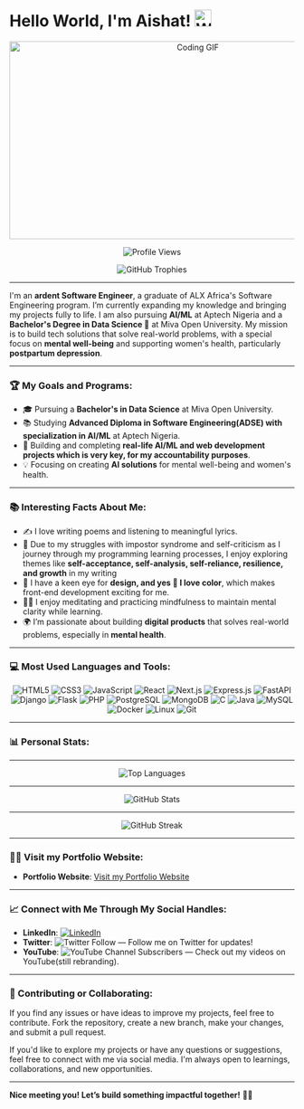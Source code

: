<h1>Hello World, I'm Aishat! <img src="https://raw.githubusercontent.com/MartinHeinz/MartinHeinz/master/wave.gif" width="30px" alt="Waving Hand"></h1>

<p align="center">
  <img src="https://github.com/AishatAdewoyin/AishatAdewoyin/blob/master/images/coder.gif?raw=true" alt="Coding GIF" width="650" height="350" />
</p>

<p align="center">
  <img src="https://komarev.com/ghpvc/?username=AishatAdewoyin&label=Profile%20views&color=0e75b6&style=flat" alt="Profile Views" />
</p>

<p align="center">
  <img src="https://github-profile-trophy.vercel.app/?username=AishatAdewoyin&theme=darkhub&margin-w=8&no-bg=true&row=1" alt="GitHub Trophies" />
</p>

---

I'm an **ardent Software Engineer**, a graduate of ALX Africa's Software Engineering program. I’m currently expanding my knowledge and bringing my projects fully to life. I am also pursuing **AI/ML** at Aptech Nigeria and a **Bachelor's Degree in Data Science 📜** at Miva Open University. 
My mission is to build tech solutions that solve real-world problems, with a special focus on **mental well-being** and supporting women's health, particularly **postpartum depression**.

---

### 🏆 My Goals and Programs:

- 🎓 Pursuing a **Bachelor's in Data Science** at Miva Open University.
- 📚 Studying **Advanced Diploma in Software Engineering(ADSE) with specialization in AI/ML** at Aptech Nigeria.
- 🚀 Building and completing **real-life AI/ML and web development projects which is very key, for my accountability purposes**.
- 💡 Focusing on creating **AI solutions** for mental well-being and women's health.

---

### 📚 Interesting Facts About Me:

- ✍️ I love writing poems and listening to meaningful lyrics.
- 🙇 Due to my struggles with impostor syndrome and self-criticism as I journey through my programming learning processes, I enjoy exploring themes like **self-acceptance, self-analysis, self-reliance, resilience, and growth** in my writing 
- 🎨 I have a keen eye for **design, and yes 🙌 I love color**, which makes front-end development exciting for me.
- 🧘‍♀️ I enjoy meditating and practicing mindfulness to maintain mental clarity while learning.
- 🌍 I’m passionate about building **digital products** that solves real-world problems, especially in **mental health**.

---

### 💻 Most Used Languages and Tools:

<p align="center">
  <img src="https://img.shields.io/badge/HTML5-E34F26?style=for-the-badge&logo=html5&logoColor=white" alt="HTML5" />
  <img src="https://img.shields.io/badge/CSS3-1572B6?style=for-the-badge&logo=css3&logoColor=white" alt="CSS3" />
  <img src="https://img.shields.io/badge/JavaScript-F7DF1E?style=for-the-badge&logo=javascript&logoColor=black" alt="JavaScript" />
  <img src="https://img.shields.io/badge/React-61DAFB?style=for-the-badge&logo=react&logoColor=black" alt="React" />
  <img src="https://img.shields.io/badge/Next.js-000000?style=for-the-badge&logo=nextdotjs&logoColor=white" alt="Next.js" />
  <img src="https://img.shields.io/badge/Express.js-404D59?style=for-the-badge&logo=express&logoColor=white" alt="Express.js" />
  <img src="https://img.shields.io/badge/FastAPI-009688?style=for-the-badge&logo=fastapi&logoColor=white" alt="FastAPI" />
  <img src="https://img.shields.io/badge/Django-092E20?style=for-the-badge&logo=django&logoColor=white" alt="Django" />
  <img src="https://img.shields.io/badge/Flask-000000?style=for-the-badge&logo=flask&logoColor=white" alt="Flask" />
  <img src="https://img.shields.io/badge/PHP-777BB4?style=for-the-badge&logo=php&logoColor=white" alt="PHP" />
  <img src="https://img.shields.io/badge/PostgreSQL-4169E1?style=for-the-badge&logo=postgresql&logoColor=white" alt="PostgreSQL" />
  <img src="https://img.shields.io/badge/MongoDB-47A248?style=for-the-badge&logo=mongodb&logoColor=white" alt="MongoDB" />
  <img src="https://img.shields.io/badge/C-00599C?style=for-the-badge&logo=c&logoColor=white" alt="C" />
  <img src="https://img.shields.io/badge/Java-007396?style=for-the-badge&logo=java&logoColor=white" alt="Java" />
  <img src="https://img.shields.io/badge/MySQL-4479A1?style=for-the-badge&logo=mysql&logoColor=white" alt="MySQL" />
  <img src="https://img.shields.io/badge/Docker-2496ED?style=for-the-badge&logo=docker&logoColor=white" alt="Docker" />
  <img src="https://img.shields.io/badge/Linux-FCC624?style=for-the-badge&logo=linux&logoColor=black" alt="Linux" />
  <img src="https://img.shields.io/badge/Git-F05032?style=for-the-badge&logo=git&logoColor=white" alt="Git" />
</p>

---

### 📊 Personal Stats:


---
<p align="center">
  <img src="https://github-readme-stats.vercel.app/api/top-langs/?username=AishatAdewoyin&layout=compact&theme=dark&hide=css,c,tcl" alt="Top Languages" />
</p>

---

<p align="center">
  <img src="https://github-readme-stats.vercel.app/api?username=AishatAdewoyin&show_icons=true&theme=dark&count_private=true" alt="GitHub Stats" />
</p>

---

<p align="center">
  <img src="https://github-readme-streak-stats.herokuapp.com/?user=AishatAdewoyin&theme=dark" alt="GitHub Streak" />
</p>

---

### 👩‍💻 Visit my Portfolio Website:
- **Portfolio Website**: [Visit my Portfolio Website](https://aishatadewoyin.com/)

---

### 📈 Connect with Me Through My Social Handles:


- **LinkedIn**: [![LinkedIn](https://img.shields.io/badge/-LinkedIn-blue?style=flat-square&logo=Linkedin&logoColor=white&link=https://www.linkedin.com/in/aishatadewoyin/)](https://www.linkedin.com/in/aishatadewoyin/)
- **Twitter**: ![Twitter Follow](https://img.shields.io/twitter/follow/adewoyinaishat?style=social) — Follow me on Twitter for updates!
- **YouTube**: ![YouTube Channel Subscribers](https://img.shields.io/youtube/channel/subscribers/UCD0tTuoB6R94gRwsscM7U2A?style=social) — Check out my videos on YouTube(still rebranding).

---

### 🤝 Contributing or Collaborating:


If you find any issues or have ideas to improve my projects, feel free to contribute. Fork the repository, create a new branch, make your changes, and submit a pull request.

If you'd like to explore my projects or have any questions or suggestions, feel free to connect with me via social media. I'm always open to learnings, collaborations, and new opportunities.

---

**Nice meeting you! Let’s build something impactful together!** 🥰🚀
